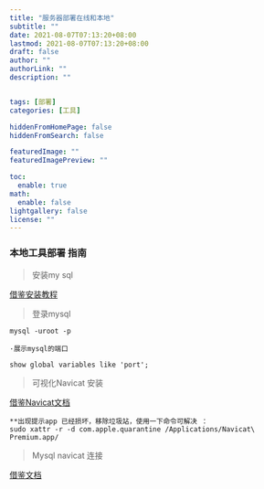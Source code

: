 ```yaml
---
title: "服务器部署在线和本地"
subtitle: ""
date: 2021-08-07T07:13:20+08:00
lastmod: 2021-08-07T07:13:20+08:00
draft: false
author: ""
authorLink: ""
description: ""


tags: [部署]
categories: [工具]

hiddenFromHomePage: false
hiddenFromSearch: false

featuredImage: ""
featuredImagePreview: ""

toc:
  enable: true
math:
  enable: false
lightgallery: false
license: ""
---
```


###




### 本地工具部署 指南
> 安装my sql

[借鉴安装教程](https://www.jianshu.com/p/199492627ccc/)


> 登录mysql
```
mysql -uroot -p

·展示mysql的端口

show global variables like 'port';

```
>可视化Navicat 安装

[借鉴Navicat文档](https://www.jianshu.com/p/d6340569559e)
```
**出现提示app 已经损坏，移除垃圾站，使用一下命令可解决 ：
sudo xattr -r -d com.apple.quarantine /Applications/Navicat\ Premium.app/
```
> Mysql navicat 连接

[借鉴文档](https://www.cnblogs.com/ljj-Andrew-519/p/9638784.html)
<!--more-->
